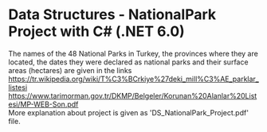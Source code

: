 # Data Structures - NationalPark Project with C# (.NET 6.0)
The names of the 48 National Parks in Turkey, the provinces where they are located, the dates they were declared as national parks and their surface areas (hectares) are given in the links
https://tr.wikipedia.org/wiki/T%C3%BCrkiye%27deki_mill%C3%AE_parklar_listesi
https://www.tarimorman.gov.tr/DKMP/Belgeler/Korunan%20Alanlar%20Listesi/MP-WEB-Son.pdf
<br>
More explanation about project is given as 'DS_NationalPark_Project.pdf' file. 
